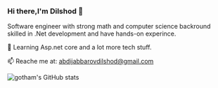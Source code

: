 ### Hi there,I'm Dilshod 👋 
  Software engineer with strong math and computer science backround skilled in .Net development and have hands-on experince.
  
  
  
 🌱 Learning Asp.net core and a lot more tech stuff.
 
 📫 Reache me at: abdijabbarovdilshod@gmail.com
 
![gotham's GitHub stats](https://github-readme-stats.vercel.app/api?username=Dilshod-Abdijabbarov&theme=dark&show_icons=true)
